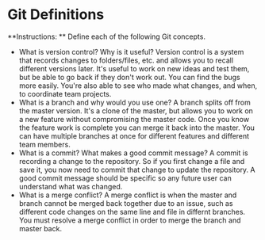 # Git Definitions

**Instructions: ** Define each of the following Git concepts.

* What is version control?  Why is it useful? 
Version control is a system that records changes to folders/files, etc. and allows you to recall different versions later. It's useful to work on new ideas and test them, but be able to go back if they don't work out. You can find the bugs more easily. You're also able to see who made what changes, and when, to coordinate team projects. 
* What is a branch and why would you use one?
A branch splits off from the master version. It's a clone of the master, but allows you to work on a new feature without compromising the master code. Once you know the feature work is complete you can merge it back into the master. You can have multiple branches at once for different features and different team members. 
* What is a commit? What makes a good commit message?
A commit is recording a change to the repository. So if you first change a file and save it, you now need to commit that change to update the repository. A good commit message should be specific so any future user can understand what was changed.
* What is a merge conflict?
A merge conflict is when the master and branch cannot be merged back together due to an issue, such as different code changes on the same line and file in differnt branches. You must resolve a merge conflict in order to merge the branch and master back. 